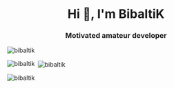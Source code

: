 <h1 align="center">Hi 👋, I'm BibaltiK</h1>
<h3 align="center">Motivated amateur developer</h3>

<p align="left"> <img src="https://komarev.com/ghpvc/?username=bibaltik&label=Profile%20views&color=0e75b6&style=flat" alt="bibaltik" /> </p>

<p><img align="left" src="https://github-readme-stats.vercel.app/api/top-langs?username=bibaltik&show_icons=true&locale=en&layout=compact&theme=radical" alt="bibaltik" /></p>

<p>&nbsp;<img align="center" src="https://github-readme-stats.vercel.app/api?username=bibaltik&show_icons=true&locale=en&layout=compact&theme=radical" alt="bibaltik" /></p>

<p><img align="center" src="https://github-readme-streak-stats.herokuapp.com/?user=bibaltik&layout=compact&theme=radical" alt="bibaltik" /></p>


